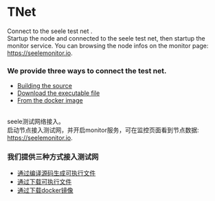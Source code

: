 # TNet

Connect to the seele test net .<br>
Startup the node and connected to the seele test net, then startup the monitor service. You can browsing the node infos on the monitor page: https://seelemonitor.io.
### We provide three ways to connect the test net.
- [Building the source](https://github.com/webbergao1/TNet/blob/master/BuildingSource%5Ben%5D.md)
- [Download the executable  file](https://github.com/webbergao1/TNet/blob/master/DownloadExec%5Ben%5D.md)
- [From the docker image](https://github.com/webbergao1/TNet/blob/master/FromDocker%5Ben%5D.md)

## 
seele测试网络接入。  
启动节点接入测试网，并开启monitor服务，可在监控页面看到节点数据: https://seelemonitor.io.

### 我们提供三种方式接入测试网
- [通过编译源码生成可执行文件](https://github.com/webbergao1/TNet/blob/master/BuildingSource%5Bcn%5D.md)
- [通过下载可执行文件](https://github.com/webbergao1/TNet/blob/master/DownloadExec%5Bcn%5D.md)
- [通过下载docker镜像](https://github.com/webbergao1/TNet/blob/master/FromDocker%5Bcn%5D.md)
